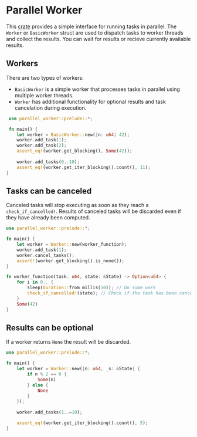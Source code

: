 # Parallel Worker

This [crate](https://crates.io/crates/parallel_worker) provides a simple interface for running tasks in parallel.
The `Worker` or `BasicWorker` struct are used to dispatch tasks to worker threads and collect the results.
You can wait for results or recieve currently available results.

## Workers
There are two types of workers:
- `BasicWorker` is a simple worker that processes tasks in parallel using multiple worker threads.
- `Worker` has additional functionality for optional results and task cancelation during execution.
```rust
 use parallel_worker::prelude::*;

 fn main() {
    let worker = BasicWorker::new(|n: u64| 42);
    worker.add_task(1);
    worker.add_task(2);
    assert_eq!(worker.get_blocking(), Some(42));
    
    worker.add_tasks(0..10);
    assert_eq!(worker.get_iter_blocking().count(), 11);
}
```

## Tasks can be canceled

Canceled tasks will stop executing as soon as they reach a `check_if_cancelled!`.
Results of canceled tasks will be discarded even if they have already been computed.   

```rust
use parallel_worker::prelude::*;

fn main() {
    let worker = Worker::new(worker_function);
    worker.add_task(1);
    worker.cancel_tasks();
    assert!(worker.get_blocking().is_none());
}

fn worker_function(task: u64, state: &State) -> Option<u64> {
    for i in 0.. {
        sleep(Duration::from_millis(50)); // Do some work
        check_if_cancelled!(state); // Check if the task has been canceled
    }
    Some(42)
}
```

## Results can be optional

If a worker returns `None` the result will be discarded. 

```rust
use parallel_worker::prelude::*;

fn main() {
    let worker = Worker::new(|n: u64, _s: &State| {
        if n % 2 == 0 {
            Some(n)
        } else {
            None
        }
    });
    
    worker.add_tasks(1..=10);

    assert_eq!(worker.get_iter_blocking().count(), 5); 
}
```
